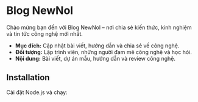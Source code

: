 # Blog NewNol

Chào mừng bạn đến với Blog NewNol – nơi chia sẻ kiến thức, kinh nghiệm và tin tức công nghệ mới nhất.

- **Mục đích:** Cập nhật bài viết, hướng dẫn và chia sẻ về công nghệ.
- **Đối tượng:** Lập trình viên, những người đam mê công nghệ và học hỏi.
- **Nội dung:** Bài viết, dự án mẫu, hướng dẫn và review công nghệ.

## Installation
Cài đặt Node.js và chạy:


